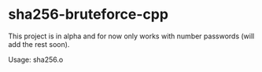 # sha256-bruteforce-cpp
This project is in alpha and for now only works with number passwords (will add the rest soon).

Usage: sha256.o <hash> <threads>
